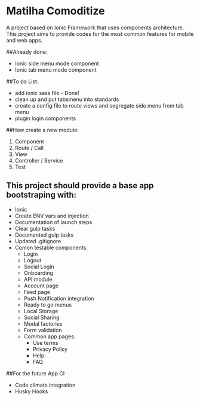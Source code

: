 # Matilha Comoditize

A project based on Ionic Framework that uses components architecture. This project aims to provide codes for the most common features for mobile and web apps. 

##Already done:
- Ionic side menu mode component
- Ionic tab menu mode component

##To do List:
- add ionic sass file - Done!
- clean up and put tabsmenu into standards
- create a config file to route views and segregate side menu from tab menu
- plugin login components

                

##How create a new module:
1. Component
2. Route / Call
3. View
4. Controller / Service
5. Test


## This project should provide a base app bootstraping with:

- Ionic 
- Create ENV vars and injection
- Documentation of launch steps
- Clear gulp tasks
- Documented gulp tasks
- Updated .gitignore
- Comon testable components:
  - Login
  - Logout
  - Social Login
  - Onboarding
  - API module
  - Account page
  - Feed page
  - Push Notification integration
  - Ready to go menus
  - Local Storage
  - Social Sharing
  - Modal factories
  - Form validation
  - Common app pages:
    - Use terms
    - Privacy Policy
    - Help
    - FAQ

##For the future App CI

- Code climate integration
- Husky Hooks